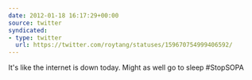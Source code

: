 ```yaml
---
date: 2012-01-18 16:17:29+00:00
source: twitter
syndicated:
- type: twitter
  url: https://twitter.com/roytang/statuses/159670754999406592/
---
```


It's like the internet is down today. Might as well go to sleep #StopSOPA